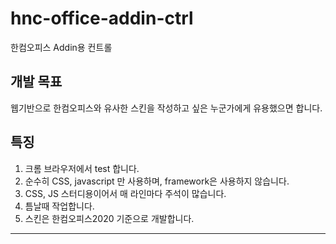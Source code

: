 # hnc-office-addin-ctrl
한컴오피스 Addin용 컨트롤

## 개발 목표
웹기반으로 한컴오피스와 유사한 스킨을 작성하고 싶은 누군가에게 유용했으면 합니다.

## 특징
1. 크롬 브라우저에서 test 합니다.
1. 순수히 CSS, javascript 만 사용하며, framework은 사용하지 않습니다. 
2. CSS, JS 스터디용이어서 매 라인마다 주석이 많습니다. 
3. 틈날때 작업합니다.
4. 스킨은 한컴오피스2020 기준으로 개발합니다.
***
